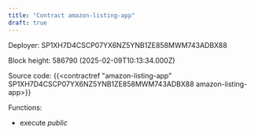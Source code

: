 ```yaml
---
title: "Contract amazon-listing-app"
draft: true
---
```

Deployer: SP1XH7D4CSCP07YX6NZ5YNB1ZE858MWM743ADBX88


 



Block height: 586790 (2025-02-09T10:13:34.000Z)

Source code: {{<contractref "amazon-listing-app" SP1XH7D4CSCP07YX6NZ5YNB1ZE858MWM743ADBX88 amazon-listing-app>}}

Functions:

* execute _public_
